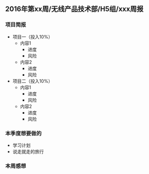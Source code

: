 ## 2016年第xx周/无线产品技术部/H5组/xxx周报


	
<!-- 项目简报的模板 -->



### 项目简报

*  项目一（投入10%）
	* 内容1
		* 进度
		* 风险
	* 内容2
		* 进度
		* 风险
*  项目二（投入10%）
	* 内容1
		* 进度
		* 风险
	* 内容2
		* 进度
		* 风险
### 本季度想要做的

*	学习计划
*	说走就走的旅行

### 本周感想